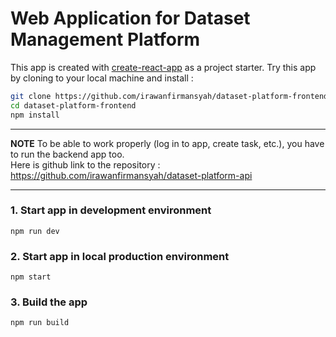 # Web Application for Dataset Management Platform

This app is created with [create-react-app](https://create-react-app.dev/) as a project starter. Try this app by cloning to your local machine and install :
```sh
git clone https://github.com/irawanfirmansyah/dataset-platform-frontend.git
cd dataset-platform-frontend
npm install
```

---
**NOTE**
To be able to work properly (log in to app, create task, etc.), you have to run the backend app too.
<br/>
Here is github link to the repository : https://github.com/irawanfirmansyah/dataset-platform-api

---

### 1. Start app in development environment
    npm run dev

### 2. Start app in local production environment 
    npm start

### 3. Build the app 
    npm run build

